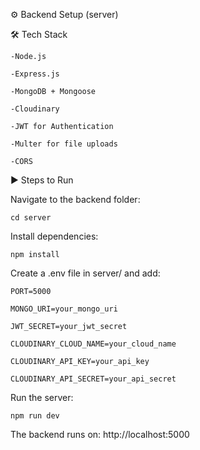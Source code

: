 ⚙️ Backend Setup (server)


🛠 Tech Stack
    
    -Node.js
    
    -Express.js
    
    -MongoDB + Mongoose
    
    -Cloudinary
    
    -JWT for Authentication
    
    -Multer for file uploads
    
    -CORS

▶️ Steps to Run

  Navigate to the backend folder:
    
    cd server



  Install dependencies:
    
    npm install
  


Create a .env file in server/ and add:

    PORT=5000
    
    MONGO_URI=your_mongo_uri
    
    JWT_SECRET=your_jwt_secret
    
    CLOUDINARY_CLOUD_NAME=your_cloud_name
    
    CLOUDINARY_API_KEY=your_api_key
    
    CLOUDINARY_API_SECRET=your_api_secret



  Run the server:
    
    npm run dev


The backend runs on: http://localhost:5000
